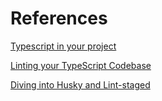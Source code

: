# References

[Typescript in your project](https://www.typescriptlang.org/download)

[Linting your TypeScript Codebase](https://typescript-eslint.io/docs/linting/)

[Diving into Husky and Lint-staged](https://laurieontech.com/posts/husky/)
